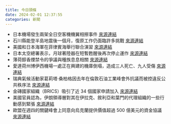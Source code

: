 ```yaml
---
title: 今日頭條
date: 2024-02-01 12:37:55
categories: 新聞            
---
```

- 日本機場發生兩架全日空客機機翼相擦事件 [來源連結](https://www.japantimes.co.jp/news/2024/02/01/japan/society/ana-minor-collision/)
- 石川縣能登半島地震後一個月，復原工作仍面臨許多挑戰 [來源連結](https://www.japantimes.co.jp/news/2024/02/01/japan/ishikawa-quake-one-month/)
- 美國和日本海軍在菲律賓海舉行聯合演習 [來源連結](https://www.japantimes.co.jp/news/2024/02/01/japan/japan-us-naval-drills/)
- 日本太空總署表示，月球著陸器在短暫甦醒後再次停止運作 [來源連結](https://www.japantimes.co.jp/news/2024/02/01/japan/science-health/slim-lunar-night/)
- 薄荷醇香煙禁令的爭議與種族息息相關 [來源連結](https://www.npr.org/sections/health-shots/2024/02/01/1228008720/menthol-cigarettes-ban-black-smokers-debate)
- 愛達荷州博伊西機場一處正在興建的機庫倒塌，造成三人死亡、九人受傷 [來源連結](https://www.npr.org/2024/02/01/1228282338/3-people-are-killed-and-9-injured-after-a-hangar-collapse-at-an-idaho-airport)
- 瑞典氣候活動家葛莉塔·桑柏格因去年在倫敦石油工業峰會外抗議而被控違反公共秩序法 [來源連結](https://www.theguardian.com/uk-news/2024/feb/01/greta-thunberg-goes-on-trial-over-london-oil-industry-protests)
- 金磚國家組織（BRICS）吸引了近 34 個國家申請加入 [來源連結](https://edition.cnn.com/2024/02/01/china/brics-membership-applications-china-russia-intl-hnk/index.html)
- 美國官員認為，伊朗領導層對其在伊拉克、敘利亞和葉門的代理組織的一些行動感到緊張 [來源連結](https://edition.cnn.com/2024/02/01/politics/us-intelligence-iran-nervous-escalating-proxy-attacks/index.html)
- 歐盟在週四的關鍵峰會上同意向烏克蘭提供價值超過 500 億美元的資金協議 [來源連結](https://edition.cnn.com/2024/02/01/europe/eu-ukraine-funding-deal-intl/index.html)



